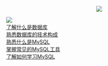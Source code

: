 <p align = "center">
<img src= "https://readme-typing-svg.demolab.com?font=Fira+Code&pause=1000&width=435&lines=MySql%E5%85%A5%E9%97%A8%EF%BC%81">
</p>
<img align = "left" src = "https://img.shields.io/badge/mysql-%E7%AC%AC%E4%B8%80%E7%AB%A0%3A%E5%88%9D%E8%AF%86%E6%95%B0%E6%8D%AE%E5%BA%93-green"><br>
<a href = "#">了解什么是数据库</a>
<a href = "#"掌握什么是表、数据类型和主键</a><br>
<a href = "#">熟悉数据库的技术构成</a><br>
<a href = "#">熟悉什么是MySQL </a><br>
<a href = "#">掌握常见的MySQL工具</a><br>
<a href = "#">了解如何学习MySQL </a>
